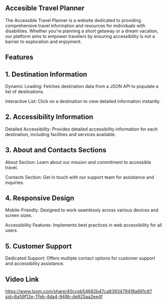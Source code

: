 ## Accesible Travel Planner

The Accessible Travel Planner is a website dedicated to providing comprehensive travel information and resources for individuals with disabilities. Whether you're planning a short getaway or a dream vacation, our platform aims to empower travelers by ensuring accessibility is not a barrier to exploration and enjoyment.

## Features

  ## 1. Destination Information

Dynamic Loading: Fetches destination data from a JSON API to populate a list of destinations.

Interactive List: Click on a destination to view detailed information instantly.

## 2. Accessibility Information

Detailed Accessibility: Provides detailed accessibility information for each destination, including facilities and services available.

  ## 3. About and Contacts Sections

About Section: Learn about our mission and commitment to accessible travel.

Contacts Section: Get in touch with our support team for assistance and inquiries.

  ## 4. Responsive Design

Mobile-Friendly: Designed to work seamlessly across various devices and screen sizes.

Accessibility Features: Implements best practices in web accessibility for all users.

  ## 5. Customer Support

Dedicated Support: Offers multiple contact options for customer support and accessibility assistance.


## Video Link
https://www.loom.com/share/40cceb54682b47ca8393479418a691c6?sid=8a59f12e-17eb-4da4-948b-de925aa2ee4f





